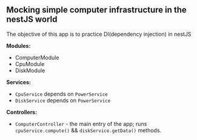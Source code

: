 ## Mocking simple computer infrastructure in the nestJS world
The objective of this app is to practice DI(dependency injection) in nestJS

**Modules:**
- ComputerModule
- CpuModule
- DiskModule

**Services:**
- <code>CpuService</code> depends on <code>PowerService</code>
- <code>DiskService</code> depends on <code>PowerService</code>

**Controllers:**
- <code>ComputerController</code> - the main entry of the app; runs <code>cpuService.compute()</code> && <code>diskService.getData()</code> methods.
